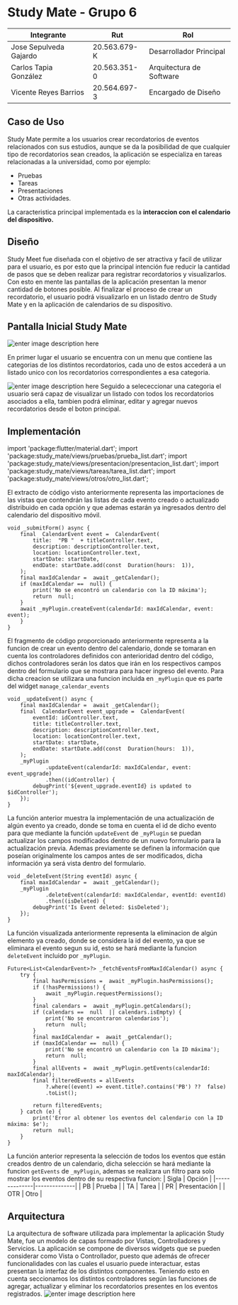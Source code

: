 # Study Mate - Grupo 6

|Integrante| Rut | Rol
|--|--|--|
| Jose Sepulveda Gajardo | 20.563.679-K |Desarrollador Principal|
| Carlos Tapia González | 20.563.351-0 |Arquitectura de Software|
| Vicente Reyes Barrios | 20.564.697-3 |Encargado de Diseño|

 
## Caso de Uso

Study Mate permite a los usuarios crear recordatorios de eventos relacionados con sus estudios, aunque se da la posibilidad de que cualquier tipo de recordatorios sean creados, la aplicación se especializa en tareas relacionadas a la universidad, como por ejemplo: 
 - Pruebas
 - Tareas
 - Presentaciones
 - Otras actividades.
 
La caracteristica principal implementada es la **interaccion con el calendario del dispositivo.**

## Diseño
Study Meet fue diseñada con el objetivo de ser atractiva y facil de utilizar para el usuario, es por esto que la principal intención fue reducir la cantidad de pasos que se deben realizar para registrar recordatorios y visualizarlos.  Con esto en mente las pantallas de la aplicación presentan la menor cantidad de botones posible. Al finalizar el proceso de crear un recordatorio, el usuario podrá visualizarlo en un listado dentro de Study Mate y en la aplicación de calendarios de su dispositivo.

## Pantalla Inicial Study Mate
![enter image description here](https://i.imgur.com/ZVaYwE7.png?1)

En primer lugar el usuario se encuentra con un menu que contiene las categorias de los distintos recordatorios, cada uno de estos accederá a un listado unico con los recordatorios correspondientes a esa categoria.

![enter image description here](https://i.imgur.com/lclA1Hx.png?3)
Seguido a selececcionar una categoria el usuario será capaz de visualizar un listado con todos los recordatorios asociados a ella, tambien podrá eliminar, editar y agregar nuevos recordatorios desde el boton principal.

## Implementación

 import  'package:flutter/material.dart';
    import  'package:study_mate/views/pruebas/prueba_list.dart';
    import  'package:study_mate/views/presentacion/presentacion_list.dart';
    import  'package:study_mate/views/tareas/tarea_list.dart';
    import  'package:study_mate/views/otros/otro_list.dart';

El extracto de código visto anteriormente representa las    importaciones de las vistas que contendrán las listas de cada evento    creado o actualizado distribuido en cada opción y que ademas estarán    ya ingresados dentro del calendario del dispositivo móvil.

    void _submitForm() async {
	    final  CalendarEvent event =  CalendarEvent(
		    title:  "PB "  + titleController.text,
		    description: descriptionController.text,
		    location: locationController.text,
		    startDate: startDate,
		    endDate: startDate.add(const  Duration(hours:  1)),
	    );
	    final maxIdCalendar =  await _getCalendar();
	    if (maxIdCalendar ==  null) {
		    print('No se encontró un calendario con la ID máxima');
		    return  null;
	    }	    
	    await _myPlugin.createEvent(calendarId: maxIdCalendar, event: event);
	    }
    }
    
El fragmento de código proporcionado anteriormente representa a la funcion de crear un evento dentro del calendario, donde se tomaran en cuenta los controladores definidos con anterioridad dentro del código, dichos controladores serán los datos que irán en los respectivos campos dentro del formulario que se mostrara para hacer ingreso del evento. Para dicha creacion se utilizara una funcion incluida en `_myPlugin` que es parte del widget `manage_calendar_events`

    void _updateEvent() async {    
	    final maxIdCalendar =  await _getCalendar();    
	    final  CalendarEvent event_upgrade =  CalendarEvent(    
		    eventId: idController.text,    
		    title: titleController.text,    
		    description: descriptionController.text,    
		    location: locationController.text,    
		    startDate: startDate,
		    endDate: startDate.add(const  Duration(hours:  1)),    
	    );    
	    _myPlugin    
			    .updateEvent(calendarId: maxIdCalendar, event: event_upgrade)    
			    .then((idController) {
		    debugPrint('${event_upgrade.eventId} is updated to $idController');
	    });
    }
    
La función anterior muestra la implementación de una actualización de algún evento ya creado, donde se toma en cuenta el id de dicho evento para que mediante la función `updateEvent` de `_myPlugin` se puedan actualizar los campos modificados dentro de un nuevo formulario para la actualización previa. Ademas previamente se definen la información que poseían originalmente los campos antes de ser modificados, dicha información ya será vista dentro del formulario.

    void _deleteEvent(String eventId) async {    
	    final maxIdCalendar =  await _getCalendar();    
	    _myPlugin    
			    .deleteEvent(calendarId: maxIdCalendar, eventId: eventId)    
			    .then((isDeleted) {    
		    debugPrint('Is Event deleted: $isDeleted');    
	    });    
    }
La función visualizada anteriormente representa la eliminacion de algún elemento ya creado, donde se considera la id del evento, ya que se eliminara el evento segun su id, esto se hará mediante la funcion `deleteEvent` incluido por `_myPlugin`.

    Future<List<CalendarEvent>?> _fetchEventsFromMaxIdCalendar() async {    
	    try {    
		    final hasPermissions =  await _myPlugin.hasPermissions();    
		    if (!hasPermissions!) {    
			    await _myPlugin.requestPermissions();    
		    }    
		    final calendars =  await _myPlugin.getCalendars();    
		    if (calendars ==  null  || calendars.isEmpty) {    
			    print('No se encontraron calendarios');    
			    return  null;    
		    }    
		    final maxIdCalendar =  await _getCalendar();    
		    if (maxIdCalendar ==  null) {    
			    print('No se encontró un calendario con la ID máxima');    
			    return  null;    
		    }    
		    final allEvents =  await _myPlugin.getEvents(calendarId: maxIdCalendar);    
		    final filteredEvents = allEvents    
			    ?.where((event) => event.title?.contains('PB') ??  false)    
			    .toList();
	              
		    return filteredEvents;    
	    } catch (e) {    
		    print('Error al obtener los eventos del calendario con la ID máxima: $e');    
		    return  null;    
	    }    
    }
La función anterior representa la selección de todos los eventos que están creados dentro de un calendario, dicha selección se hará mediante la funcion `getEvents` de `_myPlugin`, ademas se realizara un filtro para solo mostrar los eventos dentro de su respectiva funcion:
| Sigla | Opción | 
|--------------|--------------|
| PB | Prueba | 
| TA | Tarea | 
| PR | Presentación | 
| OTR | Otro |

## Arquitectura
La arquitectura de software utilizada para implementar la aplicación Study Mate, fue un modelo de capas formado por Vistas, Controlladores y Servicios. 
La aplicación se compone de diversos widgets que se pueden considerar como Vista o Controllador, puesto que además de ofrecer funcionalidades con las cuales el usuario puede interactuar, estas presentan la interfaz de los distintos componentes. Teniendo esto en cuenta seccionamos los distintos controladores según las funciones de agregar, actualizar y eliminar los recordatorios presentes en los eventos registrados. 
![enter image description here](https://i.imgur.com/47sMeZn.png)
